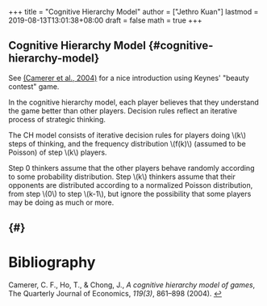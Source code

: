 +++
title = "Cognitive Hierarchy Model"
author = ["Jethro Kuan"]
lastmod = 2019-08-13T13:01:38+08:00
draft = false
math = true
+++

## Cognitive Hierarchy Model {#cognitive-hierarchy-model}

See <a id="594a0683300dc5bf8d8298fa511b13d2" href="#camerer2004cognitive" title="Camerer, Ho \&amp; Chong, A cognitive hierarchy model of games, {The Quarterly Journal of Economics}, v(3), 861--898 (2004).">(Camerer et al., 2004)</a> for a nice introduction using Keynes'
"beauty contest" game.

In the cognitive hierarchy model, each player believes that they
understand the game better than other players. Decision rules reflect
an iterative process of strategic thinking.

The CH model consists of iterative decision rules for players doing
\\(k\\) steps of thinking, and the frequency distribution \\(f(k)\\) (assumed
to be Poisson) of step \\(k\\) players.

Step 0 thinkers assume that the other players behave randomly
according to some probability distribution. Step \\(k\\) thinkers assume
that their opponents are distributed according to a normalized Poisson
distribution, from step \\(0\\) to step \\(k-1\\), but ignore the possibility
that some players may be doing as much or more.


##  {#}

# Bibliography
<a id="camerer2004cognitive"></a>Camerer, C. F., Ho, T., & Chong, J., *A cognitive hierarchy model of games*, The Quarterly Journal of Economics, *119(3)*, 861–898 (2004).  [↩](#594a0683300dc5bf8d8298fa511b13d2)
